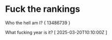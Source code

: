 # Fuck the rankings

Who the hell am I?
{ 13486739 }

What fucking year is it?
[ 2025-03-20T10:10:00Z ]
